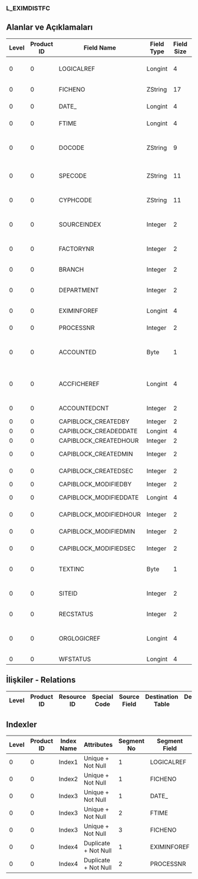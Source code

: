 ### L_EXIMDISTFC

## Alanlar ve Açıklamaları

**Level**|**Product ID**|**Field Name**|**Field Type**|**Field Size**|**Field Offset**|**Türkçe Açıklama**|**Expression**
-----|-----|-----|-----|-----|-----|-----|-----
0|0|LOGICALREF|Longint|4|0|Dağıtım Fişleri Log. Ref.|Distribution Slips Logical Reference
0|0|FICHENO|ZString|17|4|Dağıtım Fişi Numarası|Distribution Slip Number
0|0|DATE_|Longint|4|21|Dağıtım Fişi Tarihi|Distribution Slip Date
0|0|FTIME|Longint|4|25|Dağıtım Fişi Saati|Distribution Slip Hour
0|0|DOCODE|ZString|9|29|Dağıtım Fişi Belge Numarası|Distribution Slip Document Number
0|0|SPECODE|ZString|11|38|Dağıtım Fişi Özel Kodu|Distribution Slip Aux. Code
0|0|CYPHCODE|ZString|11|49|Dağıtım Fişi Yetki Kodu|Distribution Slip Auth. Code
0|0|SOURCEINDEX|Integer|2|60|Dağıtım Fişi Ambarı|Distribution Slip Warehouse
0|0|FACTORYNR|Integer|2|62|Dağıtım Fişi Fabrika Numarası|Distribution Slip Factory Number
0|0|BRANCH|Integer|2|64|Dağıtım Fişi İşyeri|Distribution Slip Division
0|0|DEPARTMENT|Integer|2|66|Dağıtım Fişi Bölümü|Distribution Slip Department
0|0|EXIMINFOREF|Longint|4|68|INVEXIMINFO Reference|INVEXIMINFO Reference
0|0|PROCESSNR|Integer|2|72|İşlem Sırası|Transaction Order
0|0|ACCOUNTED|Byte|1|74|1: Muhasebeleştiriliyor 0: Muhasebeleştirilmemiş|1: Posting to G/L Accounts 0: Unposted to G/L
0|0|ACCFICHEREF|Longint|4|75|Genel Muhasebe Fişleri Referansı|General Ledger Vouchers Reference
0|0|ACCOUNTEDCNT|Integer|2|79|Muhasebeleştirme sayısı|Number of posting
0|0|CAPIBLOCK_CREATEDBY|Integer|2|81|Oluşturan|Created By
0|0|CAPIBLOCK_CREADEDDATE|Longint|4|83|Oluşturulma Tarihi|Created Date
0|0|CAPIBLOCK_CREATEDHOUR|Integer|2|87|Oluşturulma Saati|Created Hour
0|0|CAPIBLOCK_CREATEDMIN|Integer|2|89|Oluşturulma Dakikası|Created Minute
0|0|CAPIBLOCK_CREATEDSEC|Integer|2|91|Oluşturulma Saniyesi|Created Second
0|0|CAPIBLOCK_MODIFIEDBY|Integer|2|93|Değiştiren|Modified By
0|0|CAPIBLOCK_MODIFIEDDATE|Longint|4|95|Değiştirilme Tarihi|Modified Date
0|0|CAPIBLOCK_MODIFIEDHOUR|Integer|2|99|Değiştirilme Saati|Modified Hour
0|0|CAPIBLOCK_MODIFIEDMIN|Integer|2|101|Değiştirilme Dakikası|Modified Minute
0|0|CAPIBLOCK_MODIFIEDSEC|Integer|2|103|Değiştirilme Saniyesi|Modified Second
0|0|TEXTINC|Byte|1|105|Ayrıntılı Açıklama İçerir|Contains Detail Description
0|0|SITEID|Integer|2|106|Veri Merkezi|Data Processing Site
0|0|RECSTATUS|Integer|2|108|Kayıt Durumu|Record Status
0|0|ORGLOGICREF|Longint|4|110|Orijinal Kayıt Log. Ref.|Original Record Logical Reference
0|0|WFSTATUS|Longint|4|114|Kullanımda Değil|Not In Use

## İlişkiler - Relations

**Level**|**Product ID**|**Resource ID**|**Special Code**|**Source Field**|**Destination Table**|**Destination Field**|**Relation Type**|**Extra Condition**
-----|-----|-----|-----|-----|-----|-----|-----|-----

## Indexler

**Level**|**Product ID**|**Index Name**|**Attributes**|**Segment No**|**Segment Field**|**Sense**
-----|-----|-----|-----|-----|-----|-----
0|0|Index1|Unique + Not Null|1|LOGICALREF|Ascending
0|0|Index2|Unique + Not Null|1|FICHENO|Ascending
0|0|Index3|Unique + Not Null|1|DATE_|Ascending
0|0|Index3|Unique + Not Null|2|FTIME|Ascending
0|0|Index3|Unique + Not Null|3|FICHENO|Ascending
0|0|Index4|Duplicate + Not Null|1|EXIMINFOREF|Ascending
0|0|Index4|Duplicate + Not Null|2|PROCESSNR|Ascending
